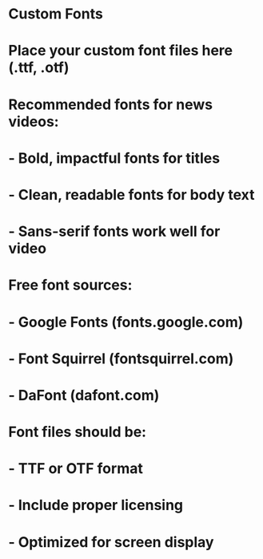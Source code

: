 # Custom Fonts
# Place your custom font files here (.ttf, .otf)

# Recommended fonts for news videos:
# - Bold, impactful fonts for titles
# - Clean, readable fonts for body text
# - Sans-serif fonts work well for video

# Free font sources:
# - Google Fonts (fonts.google.com)
# - Font Squirrel (fontsquirrel.com)
# - DaFont (dafont.com)

# Font files should be:
# - TTF or OTF format
# - Include proper licensing
# - Optimized for screen display